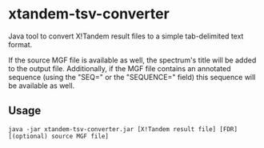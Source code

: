 # xtandem-tsv-converter
Java tool to convert X!Tandem result files to a simple tab-delimited text format.

If the source MGF file is available as well, the spectrum's title will be added to the output file. Additionally, if the MGF file contains an annotated sequence (using the "SEQ=" or the "SEQUENCE=" field) this sequence will be available as well.

## Usage
```
java -jar xtandem-tsv-converter.jar [X!Tandem result file] [FDR] [(optional) source MGF file]
```
